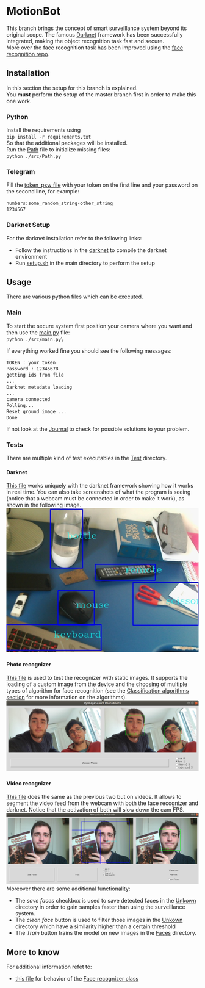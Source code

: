 # MotionBot

This branch brings the concept of smart surveillance system beyond its original scope. 
The famous [Darknet](https://pjreddie.com/darknet/) framework has been successfully integrated, making the object recognition 
task fast and secure.\
More over the face recognition task has been improved using the
 [face recognition repo](https://github.com/ageitgey/face_recognition).

## Installation
In this section the setup for this branch is explained.\
You **must** perform the setup of the master branch first in order to make this one work.


### Python 
Install the requirements using\
`pip install -r requirements.txt`\
So that the additional packages will be installed.\
Run the [Path](./src/Path.py) file to initialize missing files:\
`python ./src/Path.py`

### Telegram 
Fill the [token_psw file](./Resources/token_psw.txt) with your token on the first line and your password on the 
second line, for example:
```
numbers:some_random_string-other_string
1234567
```

### Darknet Setup
For the darknet installation refer to the following links:
- Follow the instructions in the [darknet](https://pjreddie.com/darknet/install/) to compile the darknet environment
- Run [setup.sh](./setup.sh) in the main directory to perform the setup


## Usage

There are various python files which can be executed.

### Main 

To start the secure system first position your camera where you want and then use the [main.py](./src/main.py) file:\
`python ./src/main.py`\

If everything worked fine you should see the following messages:
```
TOKEN : your token
Password : 12345678
getting ids from file
...
Darknet metadata loading
...
camera connected
Polling...
Reset ground image ...
Done
```
If not look at the [Journal](./Journals/Journal_Darknet.md) to check for possible solutions to your problem.

### Tests
There are multiple kind of test executables in the [Test](./src/Tests) directory.

#### Darknet 

[This file](./src/Tests/darknet_test.py) works uniquely with the darknet
framework showing how it works in real time. You can also take
screenshots of what the program is seeing (notice that a webcam must be
connected in order to make it work), as shown in the following image.
![Darknet example](./Readme/images/darknet_test.jpg)

#### Photo recognizer
[This file](./Readme/images/photo_recognizer_test.py) is used to test the recognizer with static images. It supports the loading of a custom 
image from the device and the choosing of multiple types of algorithm for face recognition 
(see the [Classification algorithms section](#classification_alg) for more information on the algorithms).
![Photo example](./Readme/images/photo_reco.png)


#### Video recognizer
[This file](./src/Tests/video_recognizer_test.py) does the same as the
previous two but on videos. It allows to segment the video feed from the
webcam with both the face recognizer and darknet. Notice that the
activation of both will slow down the cam FPS.
![Video example](./Readme/images/video_reco.png) Moreover there are some additional
functionality:
- The *save faces* checkbox is used to save detected faces in the [Unkown](./Faces/Unknown) directory in order to gain 
samples faster than using the surveillance system.
- The *clean face* button is used to filter those images in the [Unkown](./Faces/Unknown) directory which have a similarity higher than a 
certain threshold
- The *Train* button trains the model on new images in the [Faces](./Faces) directory. 


## More to know
For additional information refet to:
- [this file](Readme/face_recognizer.md) for behavior of the
 [Face recognizer class](Readme/face_recognizer.md)